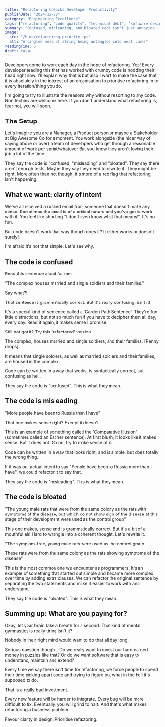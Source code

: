 ```yaml
---
title: "Refactoring Unlocks Developer Productivity"
publishDate: "2024-12-28"
category: "Engineering Excellence"
tags: ["refactoring", "code quality", "technical debt", "software design"]
summary: "Confused, misleading, and bloated code isn't just annoying - it's costing you money. Here's why clarity should be your top priority, explained without a single line of code."
image:
  src: "/blog/refactoring-priority.jpg"
  alt: "A tangled mess of string being untangled into neat lines"
readingTime: 5
draft: false
---
```


Developers come to work each day in the hope of refactoring. Yep! Every developer reading this that has worked with crumby code is nodding their head right now. I'll explain why that is but also I want to make the case that it is absolutely in the interest of an organisation to prioritise refactoring in to every iteration/thing you do. 

I'm going to try to illustrate the reasons why without resorting to any code. Non techies are welcome here. If you don't understand what refactoring is, fear not, you will soon.

## The Setup
Let's imagine you are a Manager, a Product person or maybe a Stakeholder at Big Awesome Co for a moment. You work alongside (the nicer way of saying above or over) a team of developers who get through a reasonable amount of work per sprint/whatever But you know they aren't loving their job a lot of the time.

They say the code is "confused, "misleading" and "bloated". They say there aren't enough tests. Maybe they say they need to rewrite it. They might be right. More often than not though, it's more of a red flag that refactoring isn't happening.

## What we want: clarity of intent
We've all received a rushed email from someone that doesn't make any sense. Sometimes the email is of a critical nature and you've got to work with it. You feel like shouting "I don't even know what that means!". It's no fun.

But code doesn't work that way though does it? It either works or doesn't surely! 

I'm afraid it's not that simple. Let's see why.

## The code is confused
Read this sentence aloud for me.

"The complex houses married and single soldiers and their families."

Say what?!

That sentence is grammatically correct. But it's really confusing, isn't it! 

It's a special kind of sentence called a 'Garden Path Sentence'. They're fun little distractions, but not so much fun if you have to decipher them all day, every day. Read it again, it makes sense I promise.

Still not got it? Try this 'refactored' version...

The complex, houses married and single soldiers, and their families. [Penny drops].

It means that single soldiers, as well as married soldiers and their families, are housed in the complex.

Code can be written in a way that works, is syntactically correct, but confusing as hell.

They say the code is "confused". This is what they mean.

## The code is misleading
"More people have been to Russia than I have"

That one makes sense right? Except it doesn't.

This is an example of something called the 'Comparative Illusion' (sometimes called an Escher sentence). At first blush, it looks like it makes sense. But it does not. Go on, try to make sense of it.

Code can be written in a way that looks right, and is simple, but does totally the wrong thing.

If it was our actual intent to say "People have been to Russia more than I have", we could refactor it to say that.

They say the code is "misleading". This is what they mean.

## The code is bloated
"The young male rats that were from the same colony as the rats with symptoms of the disease, but which do not show sign of the disease at this stage of their development were used as the control group"

This one makes, sense and is grammatically correct. But it's a bit of a mouthful eh! Hard to wrangle into a coherent thought. Let's rewrite it.

"The symptom-free, young male rats were used as the control group. 

These rats were from the same colony as the rats showing symptoms of the disease"

This is the most common one we encounter as programmers. It's an example of something that started out simple and became more complex over time by adding extra clauses. We can refactor the original sentence by separating the two statements and make it easier to work with and understand. 

They say the code is "bloated". This is what they mean.

## Summing up: What are you paying for?
Okay, let your brain take a breath for a second. That kind of mental gymnastics is really tiring isn't it?

Nobody in their right mind would want to do that all day long. 

Serious question though… Do we really want to invest our hard earned money in puzzles like that? Or do we want software that is easy to understand, maintain and extend? 

Every time we say there isn't time for refactoring, we force people to spend their time picking apart code and trying to figure out what in the hell it's supposed to do. 

That is a really bad investment.

Every new feature will be harder to integrate. Every bug will be more difficult to fix. Eventually, you will grind to halt. And that's what makes refactoring a business problem.

Favour clarity in design. Prioritise refactoring.